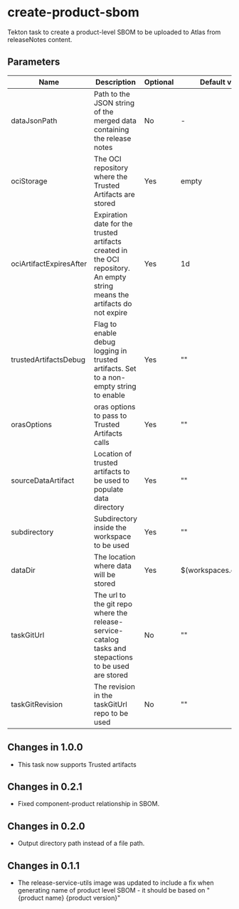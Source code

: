 # create-product-sbom

Tekton task to create a product-level SBOM to be uploaded to Atlas from
releaseNotes content.

## Parameters

| Name                    | Description                                                                                                                | Optional   | Default value           |
|-------------------------|----------------------------------------------------------------------------------------------------------------------------|------------|-------------------------|
| dataJsonPath            | Path to the JSON string of the merged data containing the release notes                                                    | No         | -                       |
| ociStorage              | The OCI repository where the Trusted Artifacts are stored                                                                  | Yes        | empty                   |
| ociArtifactExpiresAfter | Expiration date for the trusted artifacts created in the OCI repository. An empty string means the artifacts do not expire | Yes        | 1d                      |
| trustedArtifactsDebug   | Flag to enable debug logging in trusted artifacts. Set to a non-empty string to enable                                     | Yes        | ""                      |
| orasOptions             | oras options to pass to Trusted Artifacts calls                                                                            | Yes        | ""                      | 
| sourceDataArtifact      | Location of trusted artifacts to be used to populate data directory                                                        | Yes        | ""                      |
| subdirectory            | Subdirectory inside the workspace to be used                                                                               | Yes        | ""                      |
| dataDir                 | The location where data will be stored                                                                                     | Yes        | $(workspaces.data.path) |
| taskGitUrl              | The url to the git repo where the release-service-catalog tasks and stepactions to be used are stored                      | No         | ""                      | 
| taskGitRevision         | The revision in the taskGitUrl repo to be used                                                                             | No         | ""                      |

## Changes in 1.0.0
* This task now supports Trusted artifacts

## Changes in 0.2.1
* Fixed component-product relationship in SBOM.

## Changes in 0.2.0
* Output directory path instead of a file path.

## Changes in 0.1.1
* The release-service-utils image was updated to include a fix when generating name of product level SBOM - it should be based on "{product name} {product version}"
